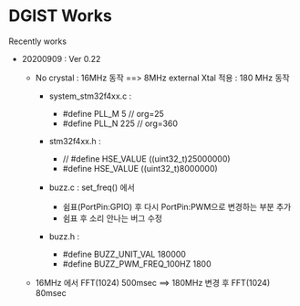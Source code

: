 # DGIST Works
Recently works

- 20200909 : Ver 0.22
  - No crystal : 16MHz 동작 ==> 8MHz external Xtal 적용 : 180 MHz 동작
    - system_stm32f4xx.c : 
      - #define PLL_M      5      // org=25
      - #define PLL_N      225    // org=360
      
    - stm32f4xx.h : 
      - //  #define HSE_VALUE    ((uint32_t)25000000)
      - #define HSE_VALUE    ((uint32_t)8000000)

    - buzz.c : set_freq() 에서 
      - 쉼표(PortPin:GPIO) 후 다시 PortPin:PWM으로 변경하는 부분 추가
      - 쉼표 후 소리 안나는 버그 수정

    - buzz.h : 
      - #define BUZZ_UNIT_VAL                 180000
      - #define BUZZ_PWM_FREQ_100HZ           1800

  - 16MHz 에서 FFT(1024) 500msec ==> 180MHz 변경 후 FFT(1024) 80msec
